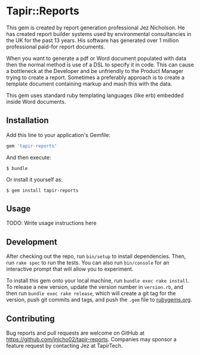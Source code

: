 # Tapir::Reports

This gem is created by report generation professional Jez Nicholson. He has created report builder systems used by environmental consultancies in the UK for the past 13 years. His software has generated over 1 million professional paid-for report documents.

When you want to generate a pdf or Word document populated with data then the normal method is use of a DSL to specify it in code. This can cause a bottleneck at the Developer and be unfriendly to the Product Manager trying to create a report. Sometimes a preferably approach is to create a template document containing markup and mash this with the data.

This gem uses standard ruby templating languages (like erb) embedded inside Word documents.

## Installation

Add this line to your application's Gemfile:

```ruby
gem 'tapir-reports'
```

And then execute:

    $ bundle

Or install it yourself as:

    $ gem install tapir-reports

## Usage

TODO: Write usage instructions here

## Development

After checking out the repo, run `bin/setup` to install dependencies. Then, run `rake spec` to run the tests. You can also run `bin/console` for an interactive prompt that will allow you to experiment.

To install this gem onto your local machine, run `bundle exec rake install`. To release a new version, update the version number in `version.rb`, and then run `bundle exec rake release`, which will create a git tag for the version, push git commits and tags, and push the `.gem` file to [rubygems.org](https://rubygems.org).

## Contributing

Bug reports and pull requests are welcome on GitHub at https://github.com/jnicho02/tapir-reports. Companies may sponsor a feature request by contacting Jez at TapirTech.
